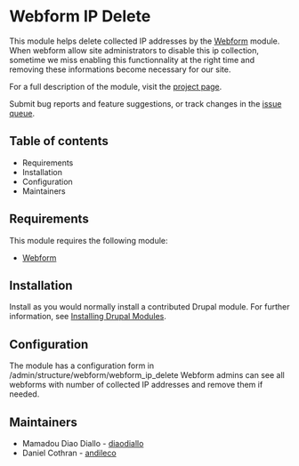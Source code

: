 # Webform IP Delete

This module helps delete collected IP addresses by the [Webform](https://www.drupal.org/project/webform) module.
When webform allow site administrators to disable this ip collection, sometime we miss enabling this functionnality 
at the right time and removing these informations become necessary for our site.


For a full description of the module, visit the
[project page](https://www.drupal.org/project/webform_ip_delete).

Submit bug reports and feature suggestions, or track changes in the
[issue queue](https://www.drupal.org/project/issues/webform_ip_delete).

## Table of contents

- Requirements
- Installation
- Configuration
- Maintainers

## Requirements

This module requires the following module:

- [Webform](https://www.drupal.org/project/webform)

## Installation

Install as you would normally install a contributed Drupal module. For further
information, see
[Installing Drupal Modules](https://www.drupal.org/docs/extending-drupal/installing-drupal-modules).

## Configuration

The module has a configuration form in /admin/structure/webform/webform_ip_delete
Webform admins can see all webforms with number of collected IP addresses and remove them if needed.

## Maintainers

- Mamadou Diao Diallo - [diaodiallo](https://www.drupal.org/u/diaodiallo)
- Daniel Cothran - [andileco](https://www.drupal.org/u/andileco)